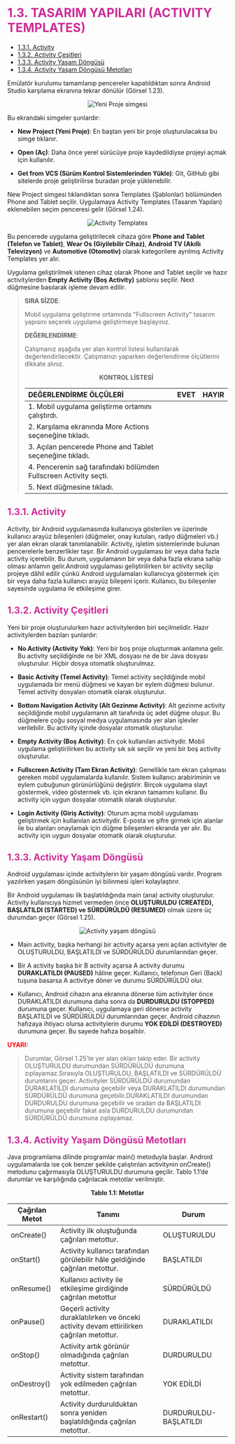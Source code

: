 <h1 style="color:#cd2d98;">1.3. TASARIM YAPILARI (ACTIVITY TEMPLATES)</h1>

- <a href="#1.3.1.">1.3.1. Activity</a> 
- <a href="#1.3.2.">1.3.2. Activity Çeşitleri</a> 
- <a href="#1.3.3.">1.3.3. Activity Yaşam Döngüsü</a> 
- <a href="#1.3.4.">1.3.4. Activity Yaşam Döngüsü Metotları</a> 

Emülatör kurulumu tamamlanıp pencereler kapatıldıktan sonra Android Studio karşılama ekranına tekrar dönülür (Görsel 1.23).
<div style="display:block;text-align:center">

![Yeni Proje simgesi](./mobil-uygulama-gelistirmeye-hazirlik/gorsel-1.23-yeni-proje-simgesi.png)
</div>

Bu ekrandaki simgeler şunlardır:

- **New Project (Yeni Proje)**: En baştan yeni bir proje oluşturulacaksa bu simge tıklanır.

- **Open (Aç)**: Daha önce yerel sürücüye proje kaydedildiyse projeyi açmak için kullanılır.

- **Get from VCS (Sürüm Kontrol Sistemlerinden Yükle)**: Git, GitHub gibi sitelerde proje geliştirilirse buradan proje yüklenebilir.

New Project simgesi tıklandıktan sonra Templates (Şablonlar) bölümünden Phone and Tablet seçilir. Uygulamaya Activity Templates (Tasarım Yapıları) eklenebilen seçim penceresi gelir (Görsel 1.24).
<div style="display:block;text-align:center">

![Activity Templates](./mobil-uygulama-gelistirmeye-hazirlik/gorsel-1.24-activity-templates.png)
</div>

Bu pencerede uygulama geliştirilecek cihaza göre **Phone and Tablet (Telefon ve Tablet)**, **Wear Os (Giyilebilir Cihaz)**, **Android TV (Akıllı Televizyon)** ve **Automotive (Otomotiv)** olarak kategorilere ayrılmış Activity Templates yer alır.

Uygulama geliştirilmek istenen cihaz olarak Phone and Tablet seçilir ve hazır activitylerden **Empty Activity (Boş Activity)** şablonu seçilir. Next düğmesine basılarak işleme devam edilir. 

>**SIRA SİZDE**: 
>
>Mobil uygulama geliştirme ortamında "Fullscreen Activity" tasarım yapısını seçerek uygulama geliştirmeye başlayınız.
>
>**DEĞERLENDİRME**:
>
>Çalışmanız aşağıda yer alan kontrol listesi kullanılarak değerlendirilecektir. Çalışmanızı yaparken değerlendirme ölçütlerini dikkate alınız.
>
><div style="text-align:center;"><b>KONTROL LİSTESİ</b></div>
>
>| DEĞERLENDİRME ÖLÇÜLERİ                                            | EVET | HAYIR |
>| :----------------------------------------------------------------- | ---- | ----- |
>| 1. Mobil uygulama geliştirme ortamını çalıştırdı.                 |
>| 2. Karşılama ekranında More Actions seçeneğine tıkladı.           |
>| 3. Açılan pencerede Phone and Tablet seçeneğine tıkladı.          |
>| 4. Pencerenin sağ tarafındaki bölümden Fullscreen Activity seçti. |
>| 5. Next düğmesine tıkladı.                                        |

<h2 id="1.3.1." style="color:#cd2d98;">1.3.1. Activity</h2>

Activity, bir Android uygulamasında kullanıcıya gösterilen ve üzerinde kullanıcı arayüz bileşenleri (düğmeler, onay kutuları, radyo düğmeleri vb.) yer alan ekran olarak tanımlanabilir. Activity, işletim sistemlerinde bulunan pencerelerle benzerlikler taşır. Bir Android uygulaması bir veya daha fazla activity içerebilir. Bu durum, uygulamanın bir veya daha fazla ekrana sahip olması anlamın gelir.Android uygulaması geliştirilirken bir activity seçilip projeye dâhil edilir çünkü Android uygulamaları kullanıcıya göstermek için bir veya daha fazla kullanıcı arayüz bileşeni içerir. Kullanıcı, bu bileşenler sayesinde uygulama ile etkileşime girer.

<h2 id="1.3.2." style="color:#cd2d98;">1.3.2. Activity Çeşitleri</h2>

Yeni bir proje oluşturulurken hazır activitylerden biri seçilmelidir. Hazır activitylerden bazıları şunlardır:

- **No Activity (Activity Yok)**: Yeni bir boş proje oluşturmak anlamına gelir. Bu activity seçildiğinde ne bir XML dosyası ne de bir Java dosyası oluşturulur. Hiçbir dosya otomatik oluşturulmaz.

- **Basic Activity (Temel Activity)**: Temel activity seçildiğinde mobil uygulamada bir menü düğmesi ve kayan bir eylem düğmesi bulunur. Temel activity dosyaları otomatik olarak oluşturulur.

- **Bottom Navigation Activity (Alt Gezinme Activity)**: Alt gezinme activity seçildiğinde mobil uygulamanın alt tarafında üç adet düğme oluşur. Bu düğmelere çoğu sosyal medya uygulamasında yer alan işlevler verilebilir. Bu activity içinde dosyalar otomatik oluşturulur.

- **Empty Activity (Boş Activity)**: En çok kullanılan activitydir. Mobil uygulama geliştirilirken bu activity sık sık seçilir ve yeni bir boş activity oluşturulur.

- **Fullscreen Activity (Tam Ekran Activity)**: Genellikle tam ekran çalışması gereken mobil uygulamalarda kullanılır. Sistem kullanıcı arabiriminin ve eylem çubuğunun görünürlüğünü değiştirir. Birçok uygulama slayt göstermek, video göstermek vb. için ekranın tamamını kullanır. Bu activity için uygun dosyalar otomatik olarak oluşturulur.

- **Login Activity (Giriş Activity)**: Oturum açma mobil uygulaması geliştirmek için kullanılan activitydir. E-posta ve şifre girmek için alanlar ile bu alanları onaylamak için düğme bileşenleri ekranda yer alır. Bu activity için uygun dosyalar otomatik olarak oluşturulur.

<h2 id="1.3.3." style="color:#cd2d98;">1.3.3. Activity Yaşam Döngüsü</h2>

Android uygulaması içinde activitylerin bir yaşam döngüsü vardır. Program yazılırken yaşam döngüsünün iyi bilinmesi işleri kolaylaştırır.

Bir Android uygulaması ilk başlatıldığında main (ana) activity oluşturulur. Activity kullanıcıya hizmet vermeden önce **OLUŞTURULDU (CREATED), BAŞLATILDI (STARTED) ve SÜRDÜRÜLDÜ (RESUMED)** olmak üzere üç durumdan geçer (Görsel 1.25).
<div style="display:block;text-align:center">

![Activity yaşam döngüsü](./mobil-uygulama-gelistirmeye-hazirlik/gorsel-1.25-activity-yasam-dongusu.png)
</div>

- Main activity, başka herhangi bir activity açarsa yeni açılan activityler de OLUŞTURULDU, BAŞLATILDI ve SÜRDÜRÜLDÜ durumlarından geçer.

- Bir A activity başka bir B activity açarsa A activity durumu **DURAKLATILDI (PAUSED)** hâline geçer. Kullanıcı, telefonun Geri (Back) tuşuna basarsa A activitye döner ve durumu SÜRDÜRÜLDÜ olur.

- Kullanıcı, Android cihazın ana ekranına dönerse tüm activityler önce DURAKLATILDI durumuna daha sonra da **DURDURULDU (STOPPED)** durumuna geçer. Kullanıcı, uygulamaya geri dönerse activity BAŞLATILDI ve SÜRDÜRÜLDÜ durumlarından geçer. Android cihazının hafızaya ihtiyacı olursa activitylerin durumu **YOK EDİLDİ (DESTROYED)** durumuna geçer. Bu sayede hafıza boşaltılır.

<span style="color:#f00;font-weight:bold;">UYARI:</span> 

>Durumlar, Görsel 1.25’te yer alan okları takip eder. Bir activity OLUŞTURULDU durumundan SÜRDÜRÜLDÜ durumuna zıplayamaz.Sırasıyla OLUŞTURULDU, BAŞLATILDI ve SÜRDÜRÜLDÜ durumlarını geçer. Activityler SÜRDÜRÜLDÜ durumundan DURAKLATILDI durumuna geçebilir veya DURAKLATILDI durumundan SÜRDÜRÜLDÜ durumuna geçebilir.DURAKLATILDI durumundan DURDURULDU durumuna geçebilir ve oradan da BAŞLATILDI durumuna geçebilir fakat asla DURDURULDU durumundan SÜRDÜRÜLDÜ durumuna zıplayamaz. 

<h2 id="1.3.4." style="color:#cd2d98;">1.3.4. Activity Yaşam Döngüsü Metotları</h2>

Java programlama dilinde programlar main() metoduyla başlar. Android uygulamalarda ise çok benzer şekilde çalıştırılan activitynin onCreate() metodunu çağırmasıyla OLUŞTURULDU durumuna geçilir. Tablo 1.1’de durumlar ve karşılığında çağrılacak metotlar verilmiştir.

<div style="text-align:center;"><b>Tablo 1.1: Metotlar</b></div>

| Çağrılan Metot | Tanımı                                                                                    | Durum                 |
| -------------- | ----------------------------------------------------------------------------------------- | --------------------- |
| onCreate()     | Activity ilk oluştuğunda çağrılan metottur.                                               | OLUŞTURULDU           |
| onStart()      | Activity kullanıcı tarafından görülebilir hâle geldiğinde çağrılan metottur.              | BAŞLATILDI            |
| onResume()     | Kullanıcı activity ile etkileşime girdiğinde çağrılan metottur                            | SÜRDÜRÜLDÜ            |
| onPause()      | Geçerli activity duraklatılırken ve önceki activity devam ettirilirken çağrılan metottur. | DURAKLATILDI          |
| onStop()       | Activity artık görünür olmadığında çağrılan metottur.                                     | DURDURULDU            |
| onDestroy()    | Activity sistem tarafından yok edilmeden çağrılan metottur.                               | YOK EDİLDİ            |
| onRestart()    | Activity durdurulduktan sonra yeniden başlatıldığında çağrılan metottur.                  | DURDURULDU-BAŞLATILDI |